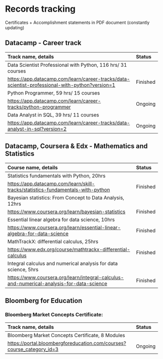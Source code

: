 # Records tracking

Certificates + Accomplishment statements in PDF document (constantly updating)

## Datacamp - Career track
| Track name, details | Status |                                                                                                   
|:--------------------|:-----------------------------------------------------------------------------------------------------------------------------|
| Data Scientist Professional with Python, 116 hrs/ 31 courses
https://app.datacamp.com/learn/career-tracks/data-scientist-professional-with-python?version=1| Finished|   
| Python Programmer, 59 hrs/ 15 courses
https://app.datacamp.com/learn/career-tracks/python-programmer| Ongoing|
| Data Analyst in SQL, 39 hrs/ 11 courses
https://app.datacamp.com/learn/career-tracks/data-analyst-in-sql?version=2| Ongoing|

## Datacamp, Coursera & Edx - Mathematics and Statistics
| Course name, details | Status |                                                                                                   
|:--------------------|:-----------------------------------------------------------------------------------------------------------------------------|
| Statistics fundamentals with Python, 20hrs
https://app.datacamp.com/learn/skill-tracks/statistics-fundamentals-with-python | Finished|
| Bayesian statistics: From Concept to Data Analysis, 12hrs
https://www.coursera.org/learn/bayesian-statistics| Finished|   
| Essential linear algebra for data science, 10hrs
https://www.coursera.org/learn/essential-linear-algebra-for-data-science| Finished|  
| MathTrackX: differential calculus, 25hrs
https://www.edx.org/course/mathtrackx-differential-calculus| Finished| 
| Integral calculus and numerical analysis for data science, 5hrs
https://www.coursera.org/learn/integral-calculus-and-numerical-analysis-for-data-science| Finished| 

##  Bloomberg for Education
### Bloomberg Market Concepts Certificate:

| Track name, details | Status |                                                                                                   
|:--------------------|:-----------------------------------------------------------------------------------------------------------------------------|
| Bloomberg Market Concepts Certificate, 8 Modules
https://portal.bloombergforeducation.com/courses?course_category_id=3 | Ongoing|

